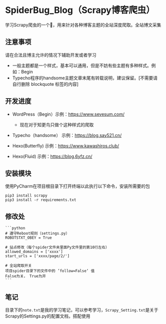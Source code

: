 # SpiderBug_Blog（Scrapy博客爬虫）

学习Scrapy爬虫的一个🌰，用来针对各种博客主题的全站深度爬取。全站博文采集

## 注意事项

请在合法且博主允许的情况下辅助开发或者学习

* 一般主题都是一个样式，基本可以通用，但是不妨有些主题有多种样式。例如：Begin
* Typecho程序的handsome主题文章末尾有转载说明，建议保留。[不需要请自行删除 blockquote 标签的内容]

## 开发进度

* WordPress（Begin）示例：https://www.sevesum.com/

    * 现在对于知更鸟只做个这种样式的爬取
  
* Typecho（handsome） 示例：https://blog.say521.cn/
* Hexo(Butterfly) 示例：https://www.kawashiros.club/
* Hexo(Fluid) 示例：https://blog.6yfz.cn/

## 安装模块

使用PyCharm在项目根目录下打开终端以此执行以下命令，安装所需要的包

  ```
  pip3 install scrapy
  pip3 install -r requirements.txt
  ```

## 修改处

    ```python
    # 遵守Reboot规则（settings.py）
    ROBOTSTXT_OBEY = True

    # 站点修改（每个spider文件夹里面Py文件里的第10行左右）
    allowed_domains = ['xxxx']
    start_urls = ['xxxx/page/2/']

    # 全站爬取开关
    项目spider目录下的文件中的 ’follow=False‘ 值
    False为关， True为开
    ```

## 笔记

目录下的`note.txt`是我的学习笔记，可以参考学习，`Scrapy_Setting.txt`是关于Scrapy的Settings.py的配置文档，搭配使用
